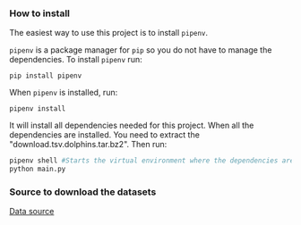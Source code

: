 ### How to install
The easiest way to use this project is to install `pipenv`.

`pipenv` is a package manager for `pip` so you do not have to manage the dependencies. To install `pipenv` run:
```
pip install pipenv
```
When `pipenv` is installed, run:
```
pipenv install
```
It will install all dependencies needed for this project. When all the dependencies are installed. You need to extract the "download.tsv.dolphins.tar.bz2". Then run:
```bash
pipenv shell #Starts the virtual environment where the dependencies are installed and the Python version is specified
python main.py
```

### Source to download the datasets
[Data source](http://networksciencebook.com/translations/en/resources/data.html)
